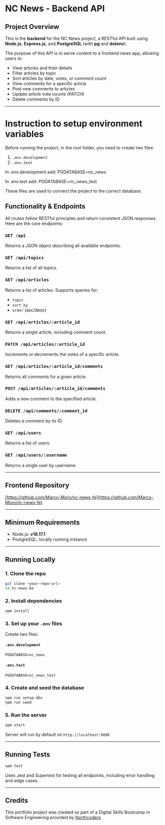 # NC News - Backend API

## Project Overview

This is the **backend** for the NC News project, a RESTful API built using **Node.js**, **Express.js**, and **PostgreSQL** (with **pg** and **dotenv**).

The purpose of this API is to serve content to a frontend news app, allowing users to:

- View articles and their details
- Filter articles by topic
- Sort articles by date, votes, or comment count
- View comments for a specific article
- Post new comments to articles
- Update article vote counts (PATCH)
- Delete comments by ID

---

# Instruction to setup environment variables

Before running the project, in the root folder, you need to create two files:

1. `.env.development`
2. `.env.test`

In .env.development add: PGDATABASE=nc_news

In .env.test add: PGDATABASE=nc_news_test

These files are used to connect the project to the correct database.

## Functionality & Endpoints

All routes follow RESTful principles and return consistent JSON responses. Here are the core endpoints:

### `GET /api`

Returns a JSON object describing all available endpoints.

### `GET /api/topics`

Returns a list of all topics.

### `GET /api/articles`

Returns a list of articles. Supports queries for:

- `topic`
- `sort_by`
- `order` (asc/desc)

### `GET /api/articles/:article_id`

Returns a single article, including comment count.

### `PATCH /api/articles/:article_id`

Increments or decrements the votes of a specific article.

### `GET /api/articles/:article_id/comments`

Returns all comments for a given article.

### `POST /api/articles/:article_id/comments`

Adds a new comment to the specified article.

### `DELETE /api/comments/:comment_id`

Deletes a comment by its ID.

### `GET /api/users`

Returns a list of users.

### `GET /api/users/:username`

Returns a single user by username.

---

## Frontend Repository

[https://github.com/Marco-Moro/nc-news-fe](https://github.com/Marco-Moro/nc-news-fe)

---

## Minimum Requirements

- Node.js: **v18.17.1**
- PostgreSQL: locally running instance

---

## Running Locally

### 1. Clone the repo

```bash
git clone <your-repo-url>
cd nc-news-be
```

### 2. Install dependencies

```bash
npm install
```

### 3. Set up your `.env` files

Create two files:

#### `.env.development`

```
PGDATABASE=nc_news
```

#### `.env.test`

```
PGDATABASE=nc_news_test
```

### 4. Create and seed the database

```bash
npm run setup-dbs
npm run seed
```

### 5. Run the server

```bash
npm start
```

Server will run by default on `http://localhost:9090`

---

## Running Tests

```bash
npm test
```

Uses Jest and Supertest for testing all endpoints, including error handling and edge cases.

---

## Credits

This portfolio project was created as part of a Digital Skills Bootcamp in Software Engineering provided by [Northcoders](https://northcoders.com/)

